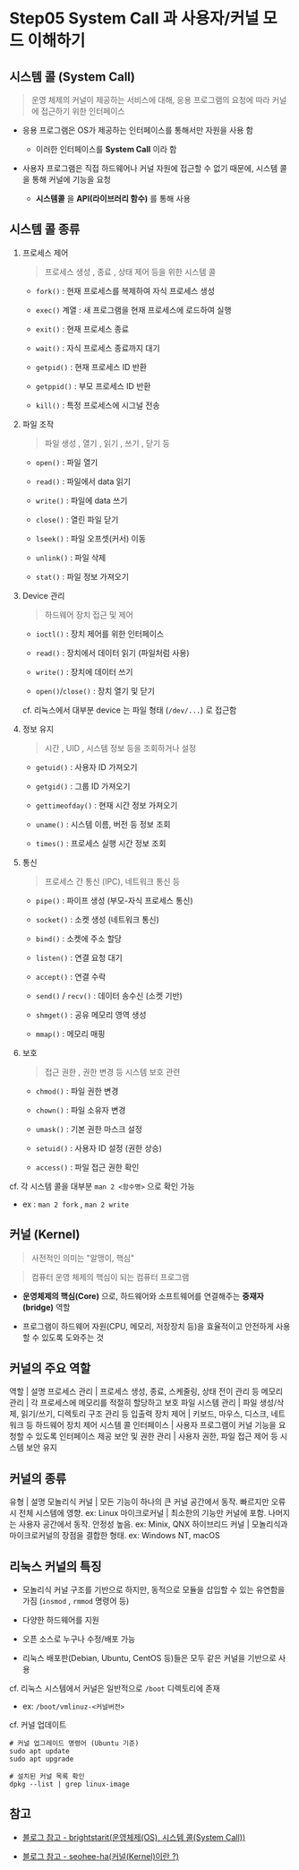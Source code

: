 # Step05 System Call 과 사용자/커널 모드 이해하기

## 시스템 콜 (System Call)

> 운영 체제의 커널이 제공하는 서비스에 대해, 응용 프로그램의 요청에 따라 커널에 접근하기 위한 인터페이스

- 응용 프로그램은 OS가 제공하는 인터페이스를 통해서만 자원을 사용 함

   - 이러한 인터페이스를 **System Call** 이라 함

- 사용자 프로그램은 직접 하드웨어나 커널 자원에 접근할 수 없기 때문에, 시스템 콜을 통해 커널에 기능을 요청

   - **시스템콜** 을 **API(라이브러리 함수)** 를 통해 사용

## 시스템 콜 종류

1. 프로세스 제어

   > 프로세스 생성 , 종료 , 상태 제어 등을 위한 시스템 콜

   - `fork()` : 현재 프로세스를 복제하여 자식 프로세스 생성

   - `exec()` 계열 : 새 프로그램을 현재 프로세스에 로드하여 실행

   - `exit()` : 현재 프로세스 종료

   - `wait()` : 자식 프로세스 종료까지 대기

   - `getpid()` : 현재 프로세스 ID 반환

   - `getppid()` : 부모 프로세스 ID 반환

   - `kill()` : 특정 프로세스에 시그널 전송

2. 파일 조작

   > 파일 생성 , 열기 , 읽기 , 쓰기 , 닫기 등

   - `open()` : 파일 열기

   - `read()` : 파일에서 data 읽기

   - `write()` : 파일에 data 쓰기

   - `close()` : 열린 파일 닫기

   - `lseek()` : 파일 오프셋(커서) 이동

   - `unlink()` : 파일 삭제

   - `stat()` : 파일 정보 가져오기

3. Device 관리

   > 하드웨어 장치 접근 및 제어

   - `ioctl()` : 장치 제어를 위한 인터페이스

   - `read()` : 장치에서 데이터 읽기 (파일처럼 사용)

   - `write()` : 장치에 데이터 쓰기

   - `open()`/`close()` : 장치 열기 및 닫기

   cf. 리눅스에서 대부분 device 는 파일 형태 (`/dev/...`) 로 접근함

4. 정보 유지

   > 시간 , UID , 시스템 정보 등을 조회하거나 설정

   - `getuid()` : 사용자 ID 가져오기

   - `getgid()` : 그룹 ID 가져오기

   - `gettimeofday()` : 현재 시간 정보 가져오기

   - `uname()` : 시스템 이름, 버전 등 정보 조회

   - `times()` : 프로세스 실행 시간 정보 조회

5. 통신

   > 프로세스 간 통신 (IPC), 네트워크 통신 등

   - `pipe()` : 파이프 생성 (부모-자식 프로세스 통신)

   - `socket()` : 소켓 생성 (네트워크 통신)

   - `bind()` : 소켓에 주소 할당

   - `listen()` : 연결 요청 대기

   - `accept()` : 연결 수락

   - `send()` / `recv()` : 데이터 송수신 (소켓 기반)

   - `shmget()` : 공유 메모리 영역 생성

   - `mmap()` : 메모리 매핑

6. 보호

   > 접근 권한 , 권한 변경 등 시스템 보호 관련

   - `chmod()` : 파일 권한 변경

   - `chown()` : 파일 소유자 변경

   - `umask()` : 기본 권한 마스크 설정

   - `setuid()` : 사용자 ID 설정 (권한 상승)

   - `access()` : 파일 접근 권한 확인

cf. 각 시스템 콜을 대부분 `man 2 <함수명>` 으로 확인 가능
   - ex : `man 2 fork` , `man 2 write`

## 커널 (Kernel)

> 사전적인 의미는 "알맹이, 핵심"

> 컴퓨터 운영 체제의 핵심이 되는 컴퓨터 프로그램

- **운영체제의 핵심(Core)** 으로, 하드웨어와 소프트웨어를 연결해주는 **중재자(bridge)** 역할

- 프로그램이 하드웨어 자원(CPU, 메모리, 저장장치 등)을 효율적이고 안전하게 사용할 수 있도록 도와주는 것

## 커널의 주요 역할

역할 | 설명
프로세스 관리 | 프로세스 생성, 종료, 스케줄링, 상태 전이 관리 등
메모리 관리 | 각 프로세스에 메모리를 적절히 할당하고 보호
파일 시스템 관리 | 파일 생성/삭제, 읽기/쓰기, 디렉토리 구조 관리 등
입출력 장치 제어 | 키보드, 마우스, 디스크, 네트워크 등 하드웨어 장치 제어
시스템 콜 인터페이스 | 사용자 프로그램이 커널 기능을 요청할 수 있도록 인터페이스 제공
보안 및 권한 관리 | 사용자 권한, 파일 접근 제어 등 시스템 보안 유지

## 커널의 종류

유형 | 설명
모놀리식 커널 | 모든 기능이 하나의 큰 커널 공간에서 동작. 빠르지만 오류 시 전체 시스템에 영향. ex: Linux
마이크로커널 | 최소한의 기능만 커널에 포함. 나머지는 사용자 공간에서 동작. 안정성 높음. ex: Minix, QNX
하이브리드 커널 | 모놀리식과 마이크로커널의 장점을 결합한 형태. ex: Windows NT, macOS

## 리눅스 커널의 특징

- 모놀리식 커널 구조를 기반으로 하지만, 동적으로 모듈을 삽입할 수 있는 유연함을 가짐 (`insmod` , `rmmod` 명령어 등)

- 다양한 하드웨어를 지원

- 오픈 소스로 누구나 수정/배포 가능

- 리눅스 배포판(Debian, Ubuntu, CentOS 등)들은 모두 같은 커널을 기반으로 사용

cf. 리눅스 시스템에서 커널은 일반적으로 `/boot` 디렉토리에 존재

   - ex: `/boot/vmlinuz-<커널버전>`

cf. 커널 업데이트

```
# 커널 업그레이드 명령어 (Ubuntu 기준)
sudo apt update
sudo apt upgrade

# 설치된 커널 목록 확인
dpkg --list | grep linux-image
```

## 참고

- [블로그 참고 - brightstarit(운영체제(OS), 시스템 콜(System Call))](https://brightstarit.tistory.com/13)

- [블로그 참고 - seohee-ha(커널(Kernel)이란 ?)](https://seohee-ha.tistory.com/255)


